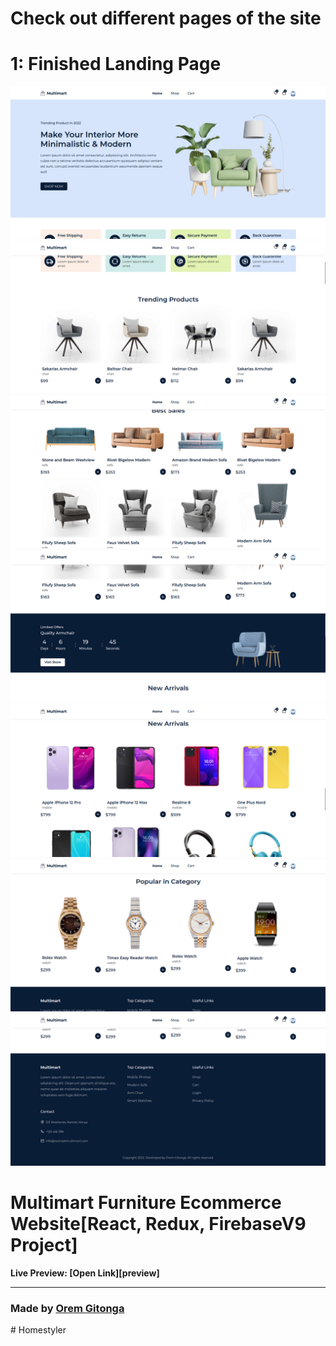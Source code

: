 # Check out different pages of the site

# 1: Finished Landing Page

![](./src/assets/images/multi1.png)
![](./src/assets/images/multi2.png)
![](./src/assets/images/multi3.png)
![](./src/assets/images/multi4.png)
![](./src/assets/images/multi5.png)
![](./src/assets/images/multi6.png)
![](./src/assets/images/multi7.png)

# Multimart Furniture Ecommerce Website[React, Redux, FirebaseV9 Project]

**Live Preview: [Open Link][preview]**

---

### Made by [Orem Gitonga](https://www.twitter.com/mg_orem/)
#   H o m e s t y l e r 
 
 